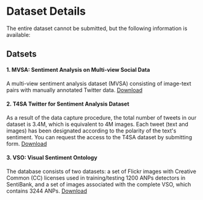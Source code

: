 
# Dataset Details

The entire dataset cannot be submitted, but the following information is available: 

## Datsets

#### 1. MVSA: Sentiment Analysis on Multi-view Social Data
A multi-view sentiment analysis dataset (MVSA) consisting of image-text pairs with manually annotated Twitter data. 
[Download](https://mcrlab.net/research/mvsa-sentiment-analysis-on-multi-view-social-data/)

#### 2. T4SA  Twitter for Sentiment Analysis Dataset
As a result of the data capture procedure, the total number of tweets in our dataset is 3.4M, which is equivalent to 4M images. Each tweet (text and images) has been designated according to the polarity of the text's sentiment. You can request the access to the T4SA dataset by submitting form.
[Download](http://www.t4sa.it/)

#### 3. VSO: Visual Sentiment Ontology
The database consists of two datasets: a set of Flickr images with Creative Common (CC) licenses used in training/testing 1200 ANPs detectors in SentiBank, and a set of images associated with the complete VSO, which contains 3244 ANPs.
[Download](https://www.ee.columbia.edu/ln/dvmm/vso/download/vso.html)
